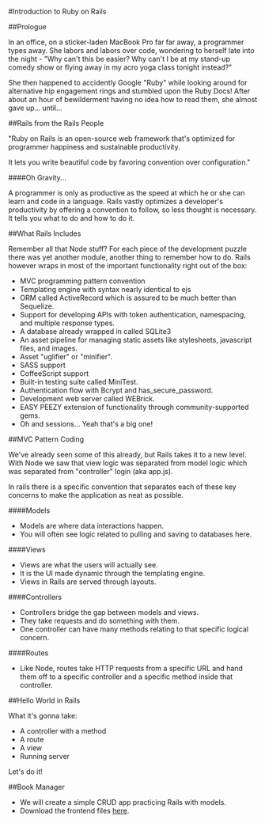 #Introduction to Ruby on Rails

##Prologue

In an office, on a sticker-laden MacBook Pro far far away, a programmer types away. She labors and labors over code, wondering to herself late into the night - "Why can't this be easier? Why can't I be at my stand-up comedy show or flying away in my acro yoga class tonight instead?"

She then happened to accidently Google "Ruby" while looking around for alternative hip engagement rings and stumbled upon the Ruby Docs! After about an hour of bewilderment having no idea how to read them, she almost gave up... until...

##Rails from the Rails People

"Ruby on Rails is an open-source web framework that's optimized for programmer happiness and sustainable productivity.

It lets you write beautiful code by favoring convention over configuration."

####Oh Gravity...

A programmer is only as productive as the speed at which he or she can learn and code in a language. Rails vastly optimizes a developer's productivity by offering a convention to follow, so less thought is necessary. It tells you what to do and how to do it.

##What Rails Includes

Remember all that Node stuff? For each piece of the development puzzle there was yet another module, another thing to remember how to do. Rails however wraps in most of the important functionality right out of the box:
- MVC programming pattern convention
- Templating engine with syntax nearly identical to ejs
- ORM called ActiveRecord which is assured to be much better than Sequelize.
- Support for developing APIs with token authentication, namespacing, and multiple response types.
- A database already wrapped in called SQLite3
- An asset pipeline for managing static assets like stylesheets, javascript files, and images.
- Asset "uglifier" or "minifier".
- SASS support
- CoffeeScript support
- Built-in testing suite called MiniTest.
- Authentication flow with Bcrypt and has_secure_password.
- Development web server called WEBrick.
- EASY PEEZY extension of functionality through community-supported gems.
- Oh and sessions... Yeah that's a big one!

##MVC Pattern Coding

We've already seen some of this already, but Rails takes it to a new level. With Node we saw that view logic was separated from model logic which was separated from "controller" login (aka app.js).

In rails there is a specific convention that separates each of these key concerns to make the application as neat as possible.

####Models
- Models are where data interactions happen.
- You will often see logic related to pulling and saving to databases here.

####Views
- Views are what the users will actually see.
- It is the UI made dynamic through the templating engine.
- Views in Rails are served through layouts.

####Controllers
- Controllers bridge the gap between models and views.
- They take requests and do something with them.
- One controller can have many methods relating to that specific logical concern.

####Routes
- Like Node, routes take HTTP requests from a specific URL and hand them off to a specific controller and a specific method inside that controller.

##Hello World in Rails

What it's gonna take:
- A controller with a method
- A route
- A view
- Running server

Let's do it!

##Book Manager
- We will create a simple CRUD app practicing Rails with models.
- Download the frontend files [here](book_library_html/).
